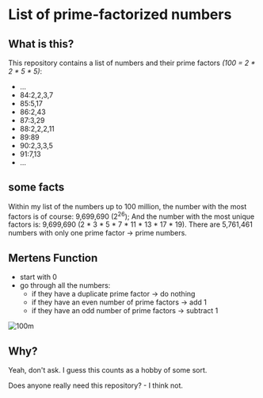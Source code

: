# List of prime-factorized numbers

## What is this?

This repository contains a list of numbers and their prime factors *(100 = 2 * 2 * 5 * 5)*:

* ...
* 84:2,2,3,7
* 85:5,17
* 86:2,43
* 87:3,29
* 88:2,2,2,11
* 89:89
* 90:2,3,3,5
* 91:7,13
* ...

## some facts

Within my list of the numbers up to 100 million, the number with the most factors is of course: 9,699,690 (2<sup>26</sup>); And the number with the most unique factors is: 9,699,690 (2 * 3 * 5 * 7 * 11 * 13 * 17 * 19). There are 5,761,461 numbers with only one prime factor -> prime numbers.

## Mertens Function

* start with 0
* go through all the numbers:
  * if they have a duplicate prime factor -> do nothing
  * if they have an even number of prime factors -> add 1
  * if they have an odd number of prime factors -> subtract 1

![100m](https://user-images.githubusercontent.com/28928394/74924575-0bd5fe80-53d3-11ea-9107-7ae2fefaa1b7.png)


## Why?

Yeah, don't ask. I guess this counts as a hobby of some sort.

Does anyone really need this repository? - I think not.
